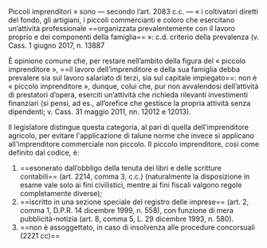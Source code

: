 Piccoli imprenditori » sono — secondo l’art. 2083 c.c. — « i coltivatori diretti del fondo, gli artigiani, i piccoli commercianti e coloro che esercitano un’attività professionale ==organizzata prevalentemente con il lavoro proprio e dei componenti della famiglia== »: c.d. criterio della prevalenza (v. Cass. 1 giugno 2017, n. 13887

È opinione comune che, per restare nell’ambito della figura del « piccolo imprenditore », ==il lavoro dell’imprenditore e della sua famiglia debba prevalere sia sul lavoro salariato di terzi, sia sul capitale impiegato==: non è « piccolo imprenditore », dunque, colui che, pur non avvalendosi dell’attività di prestatori d’opera, eserciti un’attività che richieda rilevanti investimenti finanziari (si pensi, ad es., all’orefice che gestisce la propria attività senza dipendenti; v. Cass. 31 maggio 2011, nn. 12012 e 12013).

Il legislatore distingue questa categoria, al pari di quella dell'imprenditore agricolo, per evitare l'applicazione di talune norme che invece si applicano all'imprenditore commerciale non piccolo.
Il piccolo imprenditore, così come definito dal codice, è:
1) ==esonerato dall’obbligo della tenuta dei libri e delle scritture contabili== (art. 2214, comma 3, c.c.) (naturalmente la disposizione in esame vale solo ai fini civilistici, mentre ai fini fiscali valgono regole completamente diverse);
2) ==iscritto in una sezione speciale del registro delle imprese== (art. 2, comma 1, D.P.R. 14 dicembre 1999, n. 558), con funzione di mera pubblicità-notizia (art. 8, comma 5, L. 29 dicembre 1993, n. 580).
3) ==non è assoggettato, in caso di insolvenza alle procedure concorsuali (2221 cc)==

